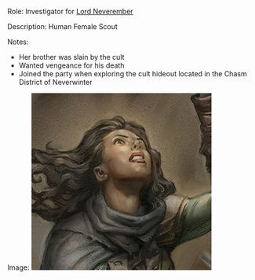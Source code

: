 Role: Investigator for [Lord Neverember](<../Lord Neverember.md>)

Description: Human Female Scout

Notes:
- Her brother was slain by the cult
- Wanted vengeance for his death
- Joined the party when exploring the cult hideout located in the Chasm District of Neverwinter

Image: 
![00- Kevori thumbnail](<../../IMAGES/00- Kevori thumbnail.jpg>)
